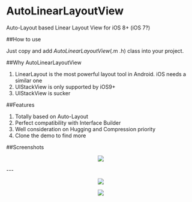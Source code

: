 # AutoLinearLayoutView
Auto-Layout based Linear Layout View for iOS 8+ (iOS 7?)

##How to use

Just copy and add *AutoLinearLayoutView*(.m .h) class into your project.

##Why AutoLinearLayoutView

1. LinearLayout is the most powerful layout tool in Android. iOS needs a similar one
2. UIStackView is only supported by iOS9+
3. UIStackView is sucker

##Features

1. Totally based on Auto-Layout
2. Perfect compatibility with Interface Builder 
3. Well consideration on Hugging and Compression priority
4. Clone the demo to find more

##Screenshots

<p align="center">
  <img src="https://github.com/qianbin/AutoLinearLayoutView/blob/master/screenshot1.gif?raw=true"/>
</p>
---
<p align="center">
  <img src="https://github.com/qianbin/AutoLinearLayoutView/blob/master/screenshot2.png?raw=true"/>
</p>

<p align="center">
  <img src="https://github.com/qianbin/AutoLinearLayoutView/blob/master/screenshot3.png?raw=true"/>
</p>